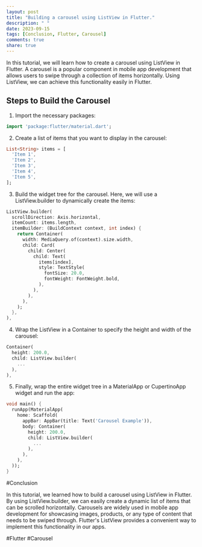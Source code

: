 ```yaml
---
layout: post
title: "Building a carousel using ListView in Flutter."
description: " "
date: 2023-09-15
tags: [Conclusion, Flutter, Carousel]
comments: true
share: true
---
```


In this tutorial, we will learn how to create a carousel using ListView in Flutter. A carousel is a popular component in mobile app development that allows users to swipe through a collection of items horizontally. Using ListView, we can achieve this functionality easily in Flutter.

## Steps to Build the Carousel

1. Import the necessary packages:
```dart
import 'package:flutter/material.dart';
```

2. Create a list of items that you want to display in the carousel:
```dart
List<String> items = [
  'Item 1',
  'Item 2',
  'Item 3',
  'Item 4',
  'Item 5',
];
```

3. Build the widget tree for the carousel. Here, we will use a ListView.builder to dynamically create the items:
```dart
ListView.builder(
  scrollDirection: Axis.horizontal,
  itemCount: items.length,
  itemBuilder: (BuildContext context, int index) {
    return Container(
      width: MediaQuery.of(context).size.width,
      child: Card(
        child: Center(
          child: Text(
            items[index],
            style: TextStyle(
              fontSize: 20.0,
              fontWeight: FontWeight.bold,
            ),
          ),
        ),
      ),
    );
  },
),
```

4. Wrap the ListView in a Container to specify the height and width of the carousel:
```dart
Container(
  height: 200.0,
  child: ListView.builder(
    ...
  ),
),
```

5. Finally, wrap the entire widget tree in a MaterialApp or CupertinoApp widget and run the app:
```dart
void main() {
  runApp(MaterialApp(
    home: Scaffold(
      appBar: AppBar(title: Text('Carousel Example')),
      body: Container(
        height: 200.0,
        child: ListView.builder(
          ...
        ),
      ),
    ),
  ));
}
```

#Conclusion

In this tutorial, we learned how to build a carousel using ListView in Flutter. By using ListView.builder, we can easily create a dynamic list of items that can be scrolled horizontally. Carousels are widely used in mobile app development for showcasing images, products, or any type of content that needs to be swiped through. Flutter's ListView provides a convenient way to implement this functionality in our apps.

#Flutter #Carousel